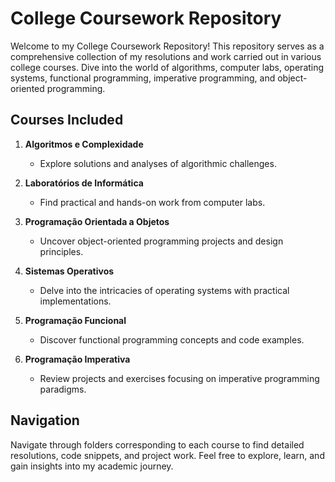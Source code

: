 # College Coursework Repository

Welcome to my College Coursework Repository! This repository serves as a comprehensive collection of my resolutions and work carried out in various college courses. Dive into the world of algorithms, computer labs, operating systems, functional programming, imperative programming, and object-oriented programming.

## Courses Included

1. **Algoritmos e Complexidade**
   - Explore solutions and analyses of algorithmic challenges.

2. **Laboratórios de Informática**
   - Find practical and hands-on work from computer labs.

3. **Programação Orientada a Objetos**
   - Uncover object-oriented programming projects and design principles.

4. **Sistemas Operativos**
   - Delve into the intricacies of operating systems with practical implementations.

5. **Programação Funcional**
   - Discover functional programming concepts and code examples.

6. **Programação Imperativa**
   - Review projects and exercises focusing on imperative programming paradigms.

## Navigation

Navigate through folders corresponding to each course to find detailed resolutions, code snippets, and project work. Feel free to explore, learn, and gain insights into my academic journey.
